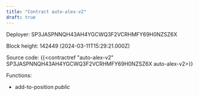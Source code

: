 ```yaml
---
title: "Contract auto-alex-v2"
draft: true
---
```

Deployer: SP3JASPNNQH43AH4YGCWQ3F2VCRHMFY69H0NZSZ6X


 



Block height: 142449 (2024-03-11T15:29:21.000Z)

Source code: {{<contractref "auto-alex-v2" SP3JASPNNQH43AH4YGCWQ3F2VCRHMFY69H0NZSZ6X auto-alex-v2>}}

Functions:

* add-to-position _public_
